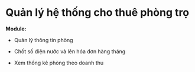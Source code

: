 # Quản lý hệ thống cho thuê phòng trọ
**Module:**

+ Quản lý thông tin phòng

+ Chốt số điện nước và lên hóa đơn hàng tháng

+ Xem thống kê phòng theo doanh thu

